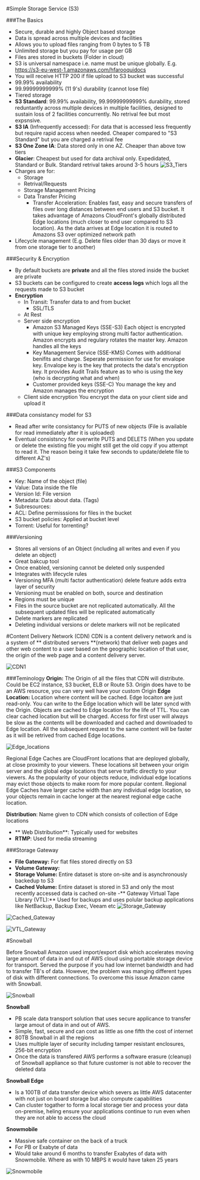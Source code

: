 #Simple Storage Service (S3)

###The Basics
- Secure, durable and highly Object based storage
- Data is spread across multiple devices and facilities
- Allows you to upload files ranging from 0 bytes to 5 TB
- Unlimited storage but you pay for usage per GB
- Files ares stored in buckets (Folder in cloud)
- S3 is universal namespace i.e. name must be unique globally. 
E.g. https://s3-eu-west-1.amazonaws.com/hfarooquidocs
- You will receive HTTP 200 if file upload to S3 bucket was successful
- 99.99% availability
- 99.99999999999% (11 9's) durability (cannot lose file)
- Tiered storage
 - **S3 Standard**: 99.99% availability, 99.99999999999% durability, stored reduntantly across multiple devices in multiple facilities, designed to sustain loss of 2 facilities concurrently. No retrival fee but most expsnsive.
  - **S3 IA** (Infrequently accessed): For data that is accessed less frequently but require rapid access when needed. Cheaper compared to "S3 Standard" but you are charged a retrival fee
  - **S3 One Zone IA**: Data stored only in one AZ. Cheaper than above tow tiers
  - **Glacier**: Cheapest but used for data archival only. Expedidated, Standard or Bulk. Standard retrival takes around 3-5 hours
![S3_Tiers](https://s3.amazonaws.com/hfcontents/kbimages/S3_Tiers.png "S3_Tiers")
- Charges are for:
	- Storage
	- Retrival/Requests
	- Storage Management Pricing
	- Data Transfer Pricing
		- Transfer Acceleration: Enables fast, easy and secure transfers of files over long distances between end users and S3 bucket. It takes advantage of Amazons CloudFront's globally distributed Edge locations (much closer to end user compared to S3 location). As the data arrives at Edge location it is routed to Amazons S3 over optimized network path
- Lifecycle management (E.g. Delete files older than 30 days or move it from one storage tier to another)

###Security & Encryption
- By default buckets are **private** and all the files stored inside the bucket are private
- S3 buckets can be configured to create **access logs** which logs all the requests made to S3 bucket
- **Encryption**
  - In Transit: Transfer data to and from bucket
    - SSL/TLS
  - At Rest
   - Server side encryption
     -  Amazon S3 Managed Keys (SSE-S3)
	   Each object is encrypted with unique key employing strong multi factor authentication. Amazon encrypts and regulary rotates the master key. Amazon handles all the keys
     -  Key Management Service (SSE-KMS)
	   Comes with additional benifits and charge. Seperate permission for use for envalope key. Envalope key is the key that protects the data's encryption key. It provides Audit Trails feature as to who is using the key (who is decrypting what and when)
     - Customer provided keys (SSE-C)
	   You manage the key and Amazon manages the encryption
    - Client side encryption
   You encrypt the data on your client side and upload it

###Data consistancy model for S3
- Read after write consistancy for PUTS of new objects
(File is available for read immediately after it is uploaded)
- Eventual consistsncy for overwrite PUTS and DELETS (When you update or delete the existing file you might still get the old copy if you attempt to read it. The reason being it take few seconds to update/delete file to different AZ's)

###S3 Components
- Key: Name of the object (file)
- Value: Data inside the file
- Version Id: File version
- Metadata: Data about data. (Tags)
- Subresources:
 - ACL: Define permisssions for files in the bucket
 - S3 bucket policies: Applied at bucket level
 - Torrent: Useful for torrenting?

###Versioning
- Stores all versions of an Object (including all writes and even if you delete an object)
- Great bakcup tool
- Once enabled, versioning cannot be deleted only suspended
- Integrates with lifecycle rules
- Versioning MFA (multi factor authentication) delete feature adds extra layer of security
- Versioning must be enabled on both, source and destination
- Regions must be unique
- Files in the source bucket are not replicated automatically. All the subsequent updated files will be replicated automatically
- Delete markers are replicated
- Deleting individual versions or delete markers will not be replicated

#Content Delivery Network (CDN)
CDN is a content delivery network and is a system of ** distributed servers **(network) that deliver web pages and other web content to a user based on the geographic location of that user, the origin of the web page and a content delivery server.

![CDN1](https://s3.amazonaws.com/hfcontents/kbimages/CDN1.png "CDN1")

###Teminology
**Origin:** The Origin of all the files that CDN will distribute. Could be EC2 instance, S3 bucket, ELB or Route 53. Origin does have to be an AWS resource, you can very well have your custom Origin
**Edge Location:** Location where content will be cached. Edge locaiton are just read-only. You can write to the Edge location which will be later syncd with the Origin.
Objects are cached to Edge location for the life of TTL. You can clear cached location but will be charged. Access for first user will always be slow as the contents will be downloaded and cached and downloaded to Edge location. All the subsequent request to the same content will be faster as it will be retrived from cached Edge locations.

![Edge_locations](https://s3.amazonaws.com/hfcontents/kbimages/Edge_locations.png "Edge_locations")

Regional Edge Caches are CloudFront locations that are deployed globally, at close proximity to your viewers. These locations sit between your origin server and the global edge locations that serve traffic directly to your viewers. As the popularity of your objects reduce, individual edge locations may evict those objects to make room for more popular content. Regional Edge Caches have larger cache width than any individual edge location, so your objects remain in cache longer at the nearest regional edge cache location. 

**Distribution**: Name given to CDN which consists of collection of Edge locations
 - ** Web Distribution**: Typically used for websites
 - **RTMP**: Used for media streaming
 
 ###Storage Gateway
 - **File Gateway:** For flat files stored directly on S3
 - **Volume Gateway:**
  - **Storage Volume:** Entire dataset is store on-site and is asynchronously backedup to S3
  - **Cached Volume:** Entire dataset is stored in S3 and only the most recently accessed data is cached on-site
 -** Gateway Virtual Tape Library (VTL):** Used for backups and uses polular backup applications like NetBackup, Backup Exec, Veeam etc
 ![Storage_Gateway](https://s3.amazonaws.com/hfcontents/kbimages/Storage_Gateway.png "Storage_Gateway")

![Cached_Gateway](https://s3.amazonaws.com/hfcontents/kbimages/Cached_Gateway.png "Cached_Gateway")

![VTL_Gateway](https://s3.amazonaws.com/hfcontents/kbimages/VTL_Gateway.png "VTL_Gateway")

#Snowball

Before Snowball Amazon used import/export disk which accelerates moving large amount of data in and out of AWS cloud using portable storage device for transport.
Served the purpose if you had low internet bandwidth and had to transfer TB's of data. However, the problem was manging different types of disk with different connections. To overcome this issue Amazon came with Snowball.

![Snowball](https://s3.amazonaws.com/hfcontents/kbimages/Snowball.png "Snowball")

**Snowball**
- PB scale data transport solution that uses secure applicance to transfer large amout of data in and out of AWS.
- Simple, fast, secure and can cost as little as one fifth the cost of internet
- 80TB Snowball in all the regions
- Uses multiple layer of security including tamper resistant enclosures, 256-bit encryption
- Once the data is transfered AWS performs a software erasure (cleanup) of Snowball appliance so that future customer is not able to recover the deleted data

**Snowball Edge**
- Is a 100TB of data transfer device which severs as little AWS datacenter with not just on board storage but also compute capabilities
- Can cluster togather to form a local storage tier and process your data on-premise, heling ensure your applications continue to run even when they are not able to access the cloud

**Snowmobile**
- Massive safe container on the back of a truck
- For PB or Exabyte of data
- Would take around 6 months to transfer Exabytes of data with Snowmobile. Where as with 10 MBPS it would have taken 25 years

![Snowmobile](https://s3.amazonaws.com/hfcontents/kbimages/Snowmobile.png "Snowmobile")
